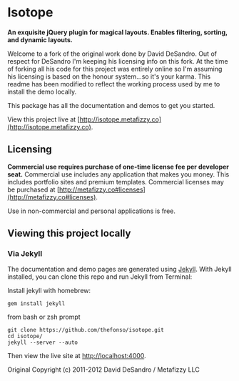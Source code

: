 Isotope
========

**An exquisite jQuery plugin for magical layouts. Enables filtering, sorting, and dynamic layouts.**

Welcome to a fork of the original work done by David DeSandro. Out of respect for DeSandro I'm keeping his licensing info
on this fork. At the time of forking all his code for this project was entirely online so I'm assuming his licensing is based on
the honour system...so it's your karma. This readme has been modified to reflect the working process used by me to install the demo locally.

This package has all the documentation and demos to get you started.

View this project live at [http://isotope.metafizzy.co](http://isotope.metafizzy.co).

## Licensing

**Commercial use requires purchase of one-time license fee per developer seat.** Commercial use  includes any application that makes you money. This includes portfolio sites and premium templates. Commercial licenses may be purchased at [http://metafizzy.co#licenses](http://metafizzy.co#licenses).

Use in non-commercial and personal applications is free.

## Viewing this project locally

### Via Jekyll

The documentation and demo pages are generated using [Jekyll](http://github.com/mojombo/jekyll/wiki). With Jekyll installed, you can clone this repo and run Jekyll from Terminal:

Install jekyll with homebrew:

    gem install jekyll

from bash or zsh prompt

    git clone https://github.com/thefonso/isotope.git
    cd isotope/
    jekyll --server --auto


Then view the live site at [http://localhost:4000](http://localhost:4000).



Original Copyright (c) 2011-2012 David DeSandro / Metafizzy LLC
